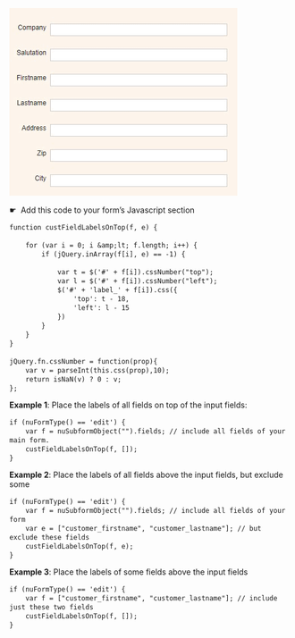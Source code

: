 <p align="left">
  <img src="screenshots/labels_on_top.gif" width="408">
</p>

☛</strong>  Add this code to your form’s Javascript section</p>

```
function custFieldLabelsOnTop(f, e) {

    for (var i = 0; i &amp;lt; f.length; i++) {
        if (jQuery.inArray(f[i], e) == -1) {

            var t = $('#' + f[i]).cssNumber("top");
            var l = $('#' + f[i]).cssNumber("left");
            $('#' + 'label_' + f[i]).css({
                'top': t - 18,
                'left': l - 15
            })
        }
    }
}

jQuery.fn.cssNumber = function(prop){
    var v = parseInt(this.css(prop),10);
    return isNaN(v) ? 0 : v;
};
```

<p><strong>Example 1</strong>: Place the labels of all fields on top of the input fields:</p>

```
if (nuFormType() == 'edit') {
    var f = nuSubformObject("").fields; // include all fields of your main form.
    custFieldLabelsOnTop(f, []);
}
```

<p><strong>Example 2</strong>: Place the labels of all fields above the input fields, but exclude some</p>

```
if (nuFormType() == 'edit') {
    var f = nuSubformObject("").fields; // include all fields of your form
    var e = ["customer_firstname", "customer_lastname"]; // but exclude these fields
    custFieldLabelsOnTop(f, e);
}
```

<p><strong>Example 3</strong>: Place the labels of some fields above the input fields</p>

```
if (nuFormType() == 'edit') {
    var f = ["customer_firstname", "customer_lastname"]; // include just these two fields
    custFieldLabelsOnTop(f, []);
}
```
